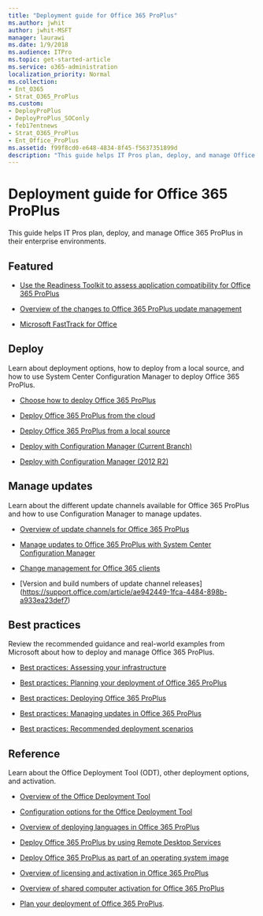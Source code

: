 ```yaml
---
title: "Deployment guide for Office 365 ProPlus"
ms.author: jwhit
author: jwhit-MSFT
manager: laurawi
ms.date: 1/9/2018
ms.audience: ITPro
ms.topic: get-started-article
ms.service: o365-administration
localization_priority: Normal
ms.collection:
- Ent_O365
- Strat_O365_ProPlus
ms.custom:
- DeployProPlus
- DeployProPlus_SOConly
- feb17entnews
- Strat_O365_ProPlus
- Ent_Office_ProPlus
ms.assetid: f99f8cd0-e648-4834-8f45-f5637351899d
description: "This guide helps IT Pros plan, deploy, and manage Office 365 ProPlus in their enterprise environments."
---
```


# Deployment guide for Office 365 ProPlus

 This guide helps IT Pros plan, deploy, and manage Office 365 ProPlus in their enterprise environments.
  
## Featured

 - [Use the Readiness Toolkit to assess application compatibility for Office 365 ProPlus](use-the-readiness-toolkit-to-assess-application-compatibility-for-office-365-pro.md)
  
- [Overview of the changes to Office 365 ProPlus update management](overview-of-the-upcoming-changes-to-office-365-proplus-update-management.md)



- [Microsoft FastTrack for Office](http://fasttrack.microsoft.com/office)
  
## Deploy

Learn about deployment options, how to deploy from a local source, and how to use System Center Configuration Manager to deploy Office 365 ProPlus. 

- [Choose how to deploy Office 365 ProPlus](choose-how-to-deploy-office-365-proplus.md)

- [Deploy Office 365 ProPlus from the cloud](deploy-office-365-proplus-from-the-cloud.md)

- [Deploy Office 365 ProPlus from a local source](deploy-office-365-proplus-from-a-local-source.md)

- [Deploy with Configuration Manager (Current Branch)](https://docs.microsoft.com/en-us/sccm/sum/deploy-use/manage-office-365-proplus-updates)

- [Deploy with Configuration Manager (2012 R2)](deploy-office-365-proplus-with-system-center-configuration-manager.md)



## Manage updates

Learn about the different update channels available for Office 365 ProPlus and how to use Configuration Manager to manage updates. 


- [Overview of update channels for Office 365 ProPlus](overview-of-update-channels-for-office-365-proplus.md)

- [Manage updates to Office 365 ProPlus with System Center Configuration Manager](manage-updates-to-office-365-proplus-with-system-center-configuration-manager.md)

- [Change management for Office 365 clients](change-management-for-office-365-clients.md)

- [Version and build numbers of update channel releases] (https://support.office.com/article/ae942449-1fca-4484-898b-a933ea23def7)


## Best practices

Review the recommended guidance and real-world examples from Microsoft about how to deploy and manage Office 365 ProPlus.

- [Best practices: Assessing your infrastructure](best-practices/best-practices-assessing-your-infrastructure.md)

- [Best practices: Planning your deployment of Office 365 ProPlus](best-practices/best-practices-planning-your-deployment-of-office-365-proplus.md)

- [Best practices: Deploying Office 365 ProPlus](best-practices/best-practices-deploying-office-365-proplus.md)
 
- [Best practices: Managing updates in Office 365 ProPlus](best-practices/best-practices-managing-updates-in-office-365-proplus.md)

- [Best practices: Recommended deployment scenarios](best-practices/best-practices-recommended-deployment-scenarios.md)

 
## Reference

Learn about the Office Deployment Tool (ODT), other deployment options, and activation.

- [Overview of the Office Deployment Tool](overview-of-the-office-2016-deployment-tool.md)

- [Configuration options for the Office Deployment Tool](configuration-options-for-the-office-2016-deployment-tool.md)

- [Overview of deploying languages in Office 365 ProPlus](overview-of-deploying-languages-in-office-365-proplus.md)

- [Deploy Office 365 ProPlus by using Remote Desktop Services](deploy-office-365-proplus-by-using-remote-desktop-services.md)

- [Deploy Office 365 ProPlus as part of an operating system image](deploy-office-365-proplus-as-part-of-an-operating-system-image.md)

- [Overview of licensing and activation in Office 365 ProPlus](overview-of-licensing-and-activation-in-office-365-proplus.md)

- [Overview of shared computer activation for Office 365 ProPlus](overview-of-shared-computer-activation-for-office-365-proplus.md)

- [Plan your deployment of Office 365 ProPlus](plan-office-365-proplus.md).
